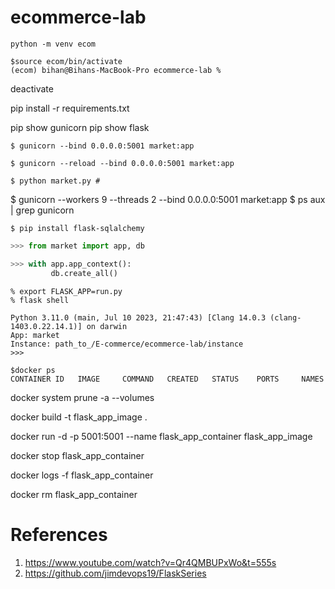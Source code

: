 # ecommerce-lab 
<!-- Create virtual env named ecom -->

```shell
python -m venv ecom
```

<!-- Activate ecom macos-->
```shell
$source ecom/bin/activate
(ecom) bihan@Bihans-MacBook-Pro ecommerce-lab %
```

<!-- Deactive ecom -->
deactivate

<!-- Install requirements -->
pip install -r requirements.txt

<!-- Check installation -->
pip show gunicorn 
pip show flask


<!-- Run from terminal -->
```shell
$ gunicorn --bind 0.0.0.0:5001 market:app
```

<!-- Run from terminal with reload -->
```shell
$ gunicorn --reload --bind 0.0.0.0:5001 market:app
```

<!-- Simply run with python -->
```shell
$ python market.py # 
```

$ gunicorn --workers 9 --threads 2 --bind 0.0.0.0:5001 market:app
$ ps aux | grep gunicorn

<!-- install database -->
``$ pip install flask-sqlalchemy``

<!-- Create database -->
```python shell
>>> from market import app, db

>>> with app.app_context():
         db.create_all()
```

<!-- Insert data in database>
shell
>>> from market import app, db, Item
>>> with app.app_context():
...    new_item = Item(name='Test Product', price=100, barcode='123456789012', description='A test item')
...    db.session.add(new_item)
...    db.session.commit()
...    item = Item.query.first()
...    print(item.name, item.price)
... 
Test Product 100
```

<!-- Enter Flask Shell -->
```shell
% export FLASK_APP=run.py
% flask shell            

Python 3.11.0 (main, Jul 10 2023, 21:47:43) [Clang 14.0.3 (clang-1403.0.22.14.1)] on darwin
App: market
Instance: path_to_/E-commerce/ecommerce-lab/instance
>>> 
```

<!-- Check Docker -->
```shell
$docker ps
CONTAINER ID   IMAGE     COMMAND   CREATED   STATUS    PORTS     NAMES
```

<!-- This command removes all stopped containers, unused networks, dangling images, and unused volumes.
Ensure you don't need these resources before executing the command. -->
docker system prune -a --volumes

<!-- Builds docker image -->
docker build -t flask_app_image .

<!-- Run Container -->
docker run -d -p 5001:5001 --name flask_app_container flask_app_image

<!-- Stop Container -->
docker stop flask_app_container

<!-- Logs -->
docker logs -f flask_app_container

<!-- Remove Container -->
docker rm flask_app_container


# References
1. https://www.youtube.com/watch?v=Qr4QMBUPxWo&t=555s
2. https://github.com/jimdevops19/FlaskSeries

